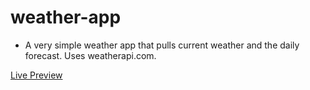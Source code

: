 # weather-app

- A very simple weather app that pulls current weather and the daily forecast. Uses weatherapi.com.

[Live Preview](devinjordan.github.io/weather-app)